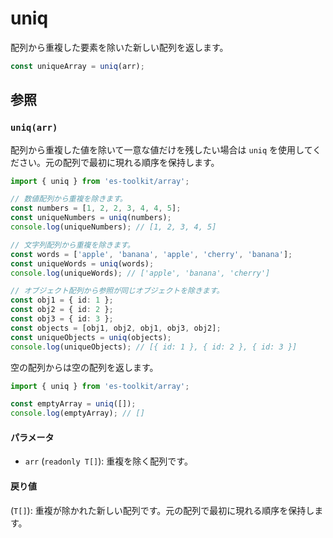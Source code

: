 # uniq

配列から重複した要素を除いた新しい配列を返します。

```typescript
const uniqueArray = uniq(arr);
```

## 参照

### `uniq(arr)`

配列から重複した値を除いて一意な値だけを残したい場合は `uniq` を使用してください。元の配列で最初に現れる順序を保持します。

```typescript
import { uniq } from 'es-toolkit/array';

// 数値配列から重複を除きます。
const numbers = [1, 2, 2, 3, 4, 4, 5];
const uniqueNumbers = uniq(numbers);
console.log(uniqueNumbers); // [1, 2, 3, 4, 5]

// 文字列配列から重複を除きます。
const words = ['apple', 'banana', 'apple', 'cherry', 'banana'];
const uniqueWords = uniq(words);
console.log(uniqueWords); // ['apple', 'banana', 'cherry']

// オブジェクト配列から参照が同じオブジェクトを除きます。
const obj1 = { id: 1 };
const obj2 = { id: 2 };
const obj3 = { id: 3 };
const objects = [obj1, obj2, obj1, obj3, obj2];
const uniqueObjects = uniq(objects);
console.log(uniqueObjects); // [{ id: 1 }, { id: 2 }, { id: 3 }]
```

空の配列からは空の配列を返します。

```typescript
import { uniq } from 'es-toolkit/array';

const emptyArray = uniq([]);
console.log(emptyArray); // []
```

#### パラメータ

- `arr` (`readonly T[]`): 重複を除く配列です。

#### 戻り値

(`T[]`): 重複が除かれた新しい配列です。元の配列で最初に現れる順序を保持します。
